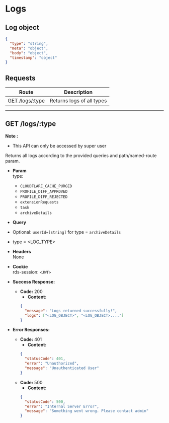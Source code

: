 # Logs

## Log object

```json
{
  "type": "string",
  "meta": "object",
  "body": "object",
  "timestamp": "object"
}
```

## **Requests**

|         Route          |        Description        |
| :--------------------: | :-----------------------: |
| [GET /logs/:type](#get-logs) | Returns logs of all types |

---

## **GET /logs/:type**

**Note :**

- This API can only be accessed by super user

Returns all logs according to the provided queries and path/named-route param.

- **Param**  
  type:

  - `CLOUDFLARE_CACHE_PURGED`
  - `PROFILE_DIFF_APPROVED`
  - `PROFILE_DIFF_REJECTED`
  - `extensionRequests`
  - `task`
  - `archiveDetails`

- **Query**
- Optional: `userId=[string]` for type = `archiveDetails`
- type = <LOG_TYPE>

- **Headers**  
  None
- **Cookie**  
  rds-session: `<JWT>`

- **Success Response:**

  - **Code:** 200
    - **Content:**
    ```json
    {
      "message": "Logs returned successfully!",
      "logs": ["<LOG_OBJECT>", "<LOG_OBJECT>...."]
    }
    ```

- **Error Responses:**
  - **Code:** 401
    - **Content:**
    ```json
    {
      "statusCode": 401,
      "error": "Unauthorized",
      "message": "Unauthenticated User"
    }
    ```
  - **Code:** 500
    - **Content:**
    ```json
    {
      "statusCode": 500,
      "error": "Internal Server Error",
      "message": "Something went wrong. Please contact admin"
    }
    ```
